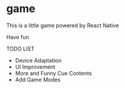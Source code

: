 # game
This is a little game powered by React Native

Have fun


TODO LIST
- Device Adaptation
- UI Improvement
- More and Funny Cue Contents
- Add Game Modes
